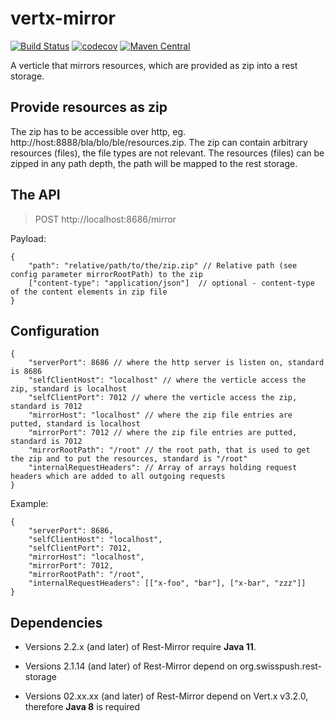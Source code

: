vertx-mirror
=============

[![Build Status](https://travis-ci.com/swisspush/vertx-rest-mirror.svg?branch=master)](https://travis-ci.com/swisspush/vertx-rest-mirror)
[![codecov](https://codecov.io/gh/swisspush/vertx-rest-mirror/branch/master/graph/badge.svg)](https://codecov.io/gh/swisspush/vertx-rest-mirror)
[![Maven Central](https://img.shields.io/maven-central/v/org.swisspush/rest-mirror.svg)]()

A verticle that mirrors resources, which are provided as zip into a rest storage.

Provide resources as zip
------------------------
The zip has to be accessible over http, eg. http://host:8888/bla/blo/ble/resources.zip.
The zip can contain arbitrary resources (files), the file types are not relevant.
The resources (files) can be zipped in any path depth, the path will be mapped to the rest storage.

The API
--------
> POST http://localhost:8686/mirror  

Payload:   

    {
        "path": "relative/path/to/the/zip.zip" // Relative path (see config parameter mirrorRootPath) to the zip
        ["content-type": "application/json"]  // optional - content-type of the content elements in zip file
    }


Configuration
-------------

    {
        "serverPort": 8686 // where the http server is listen on, standard is 8686
        "selfClientHost": "localhost" // where the verticle access the zip, standard is localhost
        "selfClientPort": 7012 // where the verticle access the zip, standard is 7012
        "mirrorHost": "localhost" // where the zip file entries are putted, standard is localhost
        "mirrorPort": 7012 // where the zip file entries are putted, standard is 7012
        "mirrorRootPath": "/root" // the root path, that is used to get the zip and to put the resources, standard is "/root"
        "internalRequestHeaders": // Array of arrays holding request headers which are added to all outgoing requests
    }

Example:
```
{
    "serverPort": 8686,
    "selfClientHost": "localhost",
    "selfClientPort": 7012,
    "mirrorHost": "localhost",
    "mirrorPort": 7012,
    "mirrorRootPath": "/root",
    "internalRequestHeaders": [["x-foo", "bar"], ["x-bar", "zzz"]]
}
```
    
Dependencies
------------

- Versions 2.2.x (and later) of Rest-Mirror require **Java 11**.

- Versions 2.1.14 (and later) of Rest-Mirror depend on org.swisspush.rest-storage

- Versions 02.xx.xx (and later) of Rest-Mirror depend on Vert.x v3.2.0, therefore **Java 8** is required

